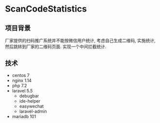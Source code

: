 # ScanCodeStatistics

## 项目背景
厂家提供的扫码推广系统并不能按微信用户统计, 考虑自己生成二维码, 实施统计, 然后跳转到厂家的二维码页面. 实现一个中间拦截统计.

## 技术
* centos 7
* nginx 1.14
* php 7.2
* laravel 5.5
    * debugbar
    * ide-helper
    * easywechat
    * laravel-admin
* mariadb 101
